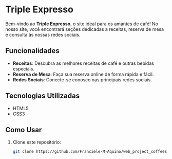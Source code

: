 # Triple Expresso

Bem-vindo ao **Triple Expresso**, o site ideal para os amantes de café! No nosso site, você encontrará seções dedicadas a receitas, reserva de mesa e consulta às nossas redes sociais.

## Funcionalidades

- **Receitas**: Descubra as melhores receitas de café e outras bebidas especiais.
- **Reserva de Mesa**: Faça sua reserva online de forma rápida e fácil.
- **Redes Sociais**: Conecte-se conosco nas principais redes sociais.

## Tecnologias Utilizadas

- HTML5
- CSS3

## Como Usar

1. Clone este repositório:
   ```bash
   git clone https://github.com/Franciele-M-Aquino/web_project_coffeeshop
   ```
